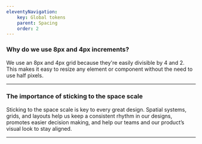 ```yaml
---
eleventyNavigation:
    key: Global tokens
    parent: Spacing
    order: 2
---
```


### Why do we use 8px and 4px increments?

We use an 8px and 4px grid because they're easily divisible by 4 and 2. This makes it easy to resize any element or component without the need to use half pixels.

---

### The importance of sticking to the space scale

Sticking to the space scale is key to every great design. Spatial systems, grids, and layouts help us keep a consistent rhythm in our designs, promotes easier decision making, and help our teams and our product’s visual look to stay aligned.

---
